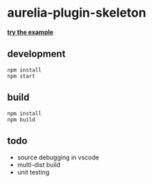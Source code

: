 # aurelia-plugin-skeleton

**[try the example](http://htmlpreview.github.io/?https://github.com/MeirionHughes/aurelia-plugin-skeleton/blob/master/index.html)**

## development

```shell
npm install
npm start
```

## build

```shell
npm install
npm build
```

## todo
* source debugging in vscode
* multi-dist build
* unit testing


